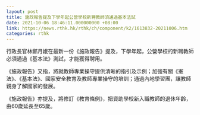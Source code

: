 ```yaml
---
layout: post
title: 施政報告提及下學年起公營學校新聘教師須通過基本法試
date: 2021-10-06 18:46:11.000000000 +08:00
link: https://news.rthk.hk/rthk/ch/component/k2/1613832-20211006.htm
categories: rthk
---
```


行政長官林鄭月娥在最新一份《施政報告》提及，下學年起，公營學校的新聘教師必須通過《基本法》測試，才能獲得聘用。

《施政報告》又指，將就教師專業操守提供清晰的指引及示例；加強有關《憲法》、《基本法》、國家安全教育及教師專業操守的培訓；通過內地學習團，讓教師親身了解國家的發展。

《施政報告》亦提及，將修訂《教育條例》，把資助學校新入職教師的退休年齡，由60歲延長至65歲。
